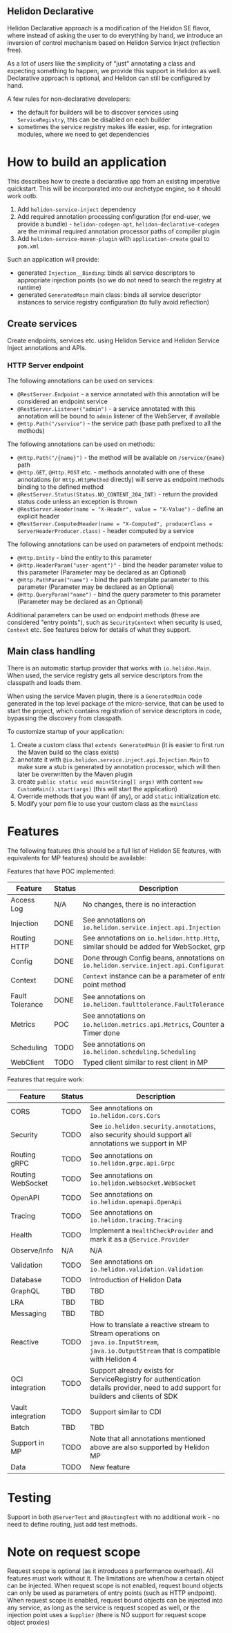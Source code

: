 Helidon Declarative
----

Helidon Declarative approach is a modification of the Helidon SE flavor, where instead of asking the user to do everything by
hand, we introduce an inversion of control mechanism based on Helidon Service Inject (reflection free).

As a lot of users like the simplicity of "just" annotating a class and expecting something to happen, we provide this support
in Helidon as well. Declarative approach is optional, and Helidon can still be configured by hand.

A few rules for non-declarative developers:

- the default for builders will be to discover services using `ServiceRegistry`, this can be disabled on each builder
- sometimes the service registry makes life easier, esp. for integration modules, where we need to get dependencies

# How to build an application

This describes how to create a declarative app from an existing imperative quickstart. This will be incorporated into our
archetype engine, so it should work ootb.

1. Add `helidon-service-inject` dependency
2. Add required annotation processing configuration (for end-user, we provide a
   bundle) - `helidon-codegen-apt`, `helidon-declarative-codegen` are the minimal required annotation processor paths of compiler
   plugin
3. Add `helidon-service-maven-plugin` with `application-create` goal to `pom.xml`

Such an application will provide:

- generated `Injection__Binding`: binds all service descriptors to appropriate injection points (so we do not need to search
  the registry at runtime)
- generated `GeneratedMain` main class: binds all service descriptor instances to service registry configuration (to fully avoid
  reflection)

## Create services

Create endpoints, services etc. using Helidon Service and Helidon Service Inject annotations and APIs.

### HTTP Server endpoint

The following annotations can be used on services:

- `@RestServer.Endpoint` - a service annotated with this annotation will be considered an endpoint service
- `@RestServer.Listener("admin")` - a service annotated with this annotation will be bound to `admin` listener of the WebServer, if
  available
- `@Http.Path("/service")` - the service path (base path prefixed to all the methods)

The following annotations can be used on methods:

- `@Http.Path("/{name}")` - the method will be available on `/service/{name}` path
- `@Http.GET`, `@Http.POST` etc. - methods annotated with one of these annotations (or `Http.HttpMethod` directly) will serve as
  endpoint methods binding to the defined method
- `@RestServer.Status(Status.NO_CONTENT_204_INT)` - return the provided status code unless an exception is thrown
- `@RestServer.Header(name = "X-Header", value = "X-Value")` - define an explicit header
- `@RestServer.ComputedHeader(name = "X-Computed", producerClass = ServerHeaderProducer.class)` - header computed by a service

The following annotations can be used on parameters of endpoint methods:

- `@Http.Entity` - bind the entity to this parameter
- `@Http.HeaderParam("user-agent")"` - bind the header parameter value to this parameter (Parameter may be declared as an
  Optional<X>)
- `@Http.PathParam("name")` - bind the path template parameter to this parameter (Parameter may be declared as an Optional<X>)
- `@Http.QueryParam("name")` - bind the query parameter to this parameter (Parameter may be declared as an Optional<X>)

Additional parameters can be used on endpoint methods (these are considered "entry points"), such as `SecurityContext` when
security is used, `Context` etc. See features below for details of what they support.

## Main class handling

There is an automatic startup provider that works with `io.helidon.Main`. When used, the service registry
gets all service descriptors from the classpath and loads them.

When using the service Maven plugin, there is a `GeneratedMain` code generated in the top level package of the micro-service, that
can be used to start the project, which contains registration of service descriptors in code, bypassing the discovery from
classpath.

To customize startup of your application:

1. Create a custom class that `extends GeneratedMain` (it is easier to first run the Maven build so the class exists)
2. annotate it with `@io.helidon.service.inject.api.Injection.Main` to make sure a stub is generated by annotation processor,
   which will then later be overwritten by the Maven plugin
3. create `public static void main(String[] args)` with content `new CustomMain().start(args)` (this will start the application)
4. Override methods that you want (if any), or add `static` initialization etc.
5. Modify your pom file to use your custom class as the `mainClass`

# Features

The following features (this should be a full list of Helidon SE features, with equivalents for MP features) should be available:

Features that have POC implemented:

| Feature         | Status | Description                                                                             | 
|-----------------|--------|-----------------------------------------------------------------------------------------|
| Access Log      | N/A    | No changes, there is no interaction                                                     |
| Injection       | DONE   | See annotations on `io.helidon.service.inject.api.Injection`                            | 
| Routing HTTP    | DONE   | See annotations on `io.helidon.http.Http`, similar should be added for WebSocket, grpc  |
| Config          | DONE   | Done through Config beans, annotations on `io.helidon.service.inject.api.Configuration` |
| Context         | DONE   | `Context` instance can be a parameter of entry point method                             |
| Fault Tolerance | DONE   | See annotations on `io.helidon.faulttolerance.FaultTolerance`                           | 
| Metrics         | POC    | See annotations on `io.helidon.metrics.api.Metrics`, Counter and Timer done             |
| Scheduling      | TODO   | See annotations on `io.helidon.scheduling.Scheduling`                                   |
| WebClient       | TODO   | Typed client similar to rest client in MP                                               |

Features that require work:

| Feature           | Status | Description                                                                                                                                | 
|-------------------|--------|--------------------------------------------------------------------------------------------------------------------------------------------|
| CORS              | TODO   | See annotations on `io.helidon.cors.Cors`                                                                                                  | 
| Security          | TODO   | See `io.helidon.security.annotations`, also security should support all annotations we support in MP                                       | 
| Routing gRPC      | TODO   | See annotations on `io.helidon.grpc.api.Grpc`                                                                                              | 
| Routing WebSocket | TODO   | See annotations on `io.helidon.websocket.WebSocket`                                                                                        | 
| OpenAPI           | TODO   | See annotations on `io.helidon.openapi.OpenApi`                                                                                            | 
| Tracing           | TODO   | See annotations on `io.helidon.tracing.Tracing`                                                                                            | 
| Health            | TODO   | Implement a `HealthCheckProvider` and mark it as a `@Service.Provider`                                                                     | 
| Observe/Info      | N/A    | N/A                                                                                                                                        | 
| Validation        | TODO   | See annotations on `io.helidon.validation.Validation`                                                                                      | 
| Database          | TODO   | Introduction of Helidon Data                                                                                                               | 
| GraphQL           | TBD    | TBD                                                                                                                                        | 
| LRA               | TBD    | TBD                                                                                                                                        | 
| Messaging         | TBD    | TBD                                                                                                                                        | 
| Reactive          | TODO   | How to translate a reactive stream to Stream operations on `java.io.InputStream`, `java.io.OutputStream` that is compatible with Helidon 4 | 
| OCI integration   | TODO   | Support already exists for ServiceRegistry for authentication details provider, need to add support for builders and clients of SDK        | 
| Vault integration | TODO   | Support similar to CDI                                                                                                                     | 
| Batch             | TBD    | TBD                                                                                                                                        | 
| Support in MP     | TODO   | Note that all annotations mentioned above are also supported by Helidon MP                                                                 |
| Data              | TODO   | New feature                                                                                                                                |

# Testing

Support in both `@ServerTest` and `@RoutingTest` with no additional work - no need to define routing, just add test methods.

# Note on request scope

Request scope is optional (as it introduces a performance overhead). All features must work without it.
The limitations are when/how a certain object can be injected.
When request scope is not enabled, request bound objects can only be used as parameters of entry points (such as HTTP endpoint).
When request scope is enabled, request bound objects can be injected into any service, as long as the service is request scoped as
well, or the injection point uses a `Supplier` (there is NO support for request scope object proxies)
